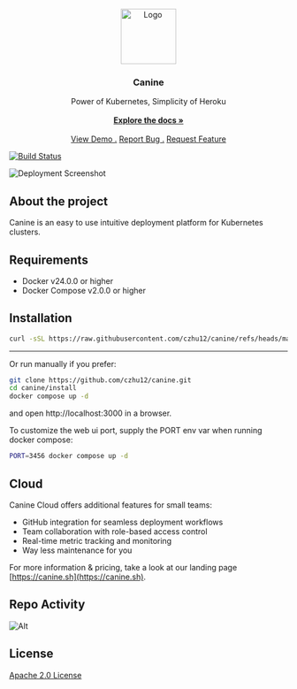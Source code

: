 <br/>
<div align="center">
<a href="https://github.com/czhu12/canine">
<img src="https://github.com/czhu12/canine/blob/main/public/images/logo-full.png?raw=true" alt="Logo" height="100">
</a>
<h3 align="center">Canine</h3>
<p align="center">
Power of Kubernetes, Simplicity of Heroku
<br/>
<br/>
<a href="https://docs.canine.sh"><strong>Explore the docs »</strong></a>
<br/>
<br/>
<a href="https://canine.sh">View Demo .</a>  
<a href="https://github.com/czhu12/canine/issues/new?labels=bug">Report Bug .</a>
<a href="https://github.com/czhu12/canine/issues/new?labels=enhancement">Request Feature</a>
</p>
</div>

[![Build Status](https://github.com/czhu12/canine/actions/workflows/ci.yml/badge.svg)](https://github.com/czhu12/canine/actions/workflows/ci.yml)


![Deployment Screenshot](https://raw.githubusercontent.com/czhu12/canine/refs/heads/main/public/images/deployment_styled.png)

## About the project
Canine is an easy to use intuitive deployment platform for Kubernetes clusters.

## Requirements

* Docker v24.0.0 or higher
* Docker Compose v2.0.0 or higher

## Installation
```bash
curl -sSL https://raw.githubusercontent.com/czhu12/canine/refs/heads/main/install/install.sh | bash
```
---

Or run manually if you prefer:
```bash
git clone https://github.com/czhu12/canine.git
cd canine/install
docker compose up -d
```
and open http://localhost:3000 in a browser.

To customize the web ui port, supply the PORT env var when running docker compose:
```bash
PORT=3456 docker compose up -d
```

## Cloud

Canine Cloud offers additional features for small teams:
- GitHub integration for seamless deployment workflows
- Team collaboration with role-based access control
- Real-time metric tracking and monitoring
- Way less maintenance for you

For more information & pricing, take a look at our landing page [https://canine.sh](https://canine.sh).

## Repo Activity
![Alt](https://repobeats.axiom.co/api/embed/0af4ce8a75f4a12ec78973ddf7021c769b9a0051.svg "Repobeats analytics image")

## License

[Apache 2.0 License](https://github.com/czhu12/canine/blob/main/LICENSE)
